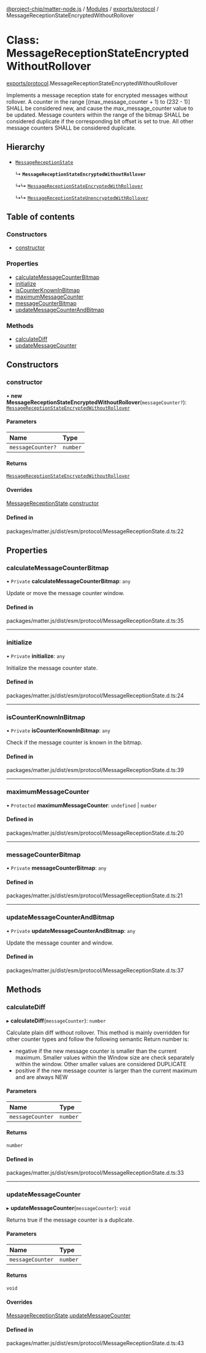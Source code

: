 [@project-chip/matter-node.js](../README.md) / [Modules](../modules.md) / [exports/protocol](../modules/exports_protocol.md) / MessageReceptionStateEncryptedWithoutRollover

# Class: MessageReceptionStateEncryptedWithoutRollover

[exports/protocol](../modules/exports_protocol.md).MessageReceptionStateEncryptedWithoutRollover

Implements a message reception state for encrypted messages without rollover.
A counter in the range [(max_message_counter + 1) to (232 - 1)] SHALL be considered new, and cause the
max_message_counter value to be updated.
Message counters within the range of the bitmap SHALL be considered duplicate if the corresponding bit
offset is set to true. All other message counters SHALL be considered duplicate.

## Hierarchy

- [`MessageReceptionState`](exports_protocol.MessageReceptionState.md)

  ↳ **`MessageReceptionStateEncryptedWithoutRollover`**

  ↳↳ [`MessageReceptionStateEncryptedWithRollover`](exports_protocol.MessageReceptionStateEncryptedWithRollover.md)

  ↳↳ [`MessageReceptionStateUnencryptedWithRollover`](exports_protocol.MessageReceptionStateUnencryptedWithRollover.md)

## Table of contents

### Constructors

- [constructor](exports_protocol.MessageReceptionStateEncryptedWithoutRollover.md#constructor)

### Properties

- [calculateMessageCounterBitmap](exports_protocol.MessageReceptionStateEncryptedWithoutRollover.md#calculatemessagecounterbitmap)
- [initialize](exports_protocol.MessageReceptionStateEncryptedWithoutRollover.md#initialize)
- [isCounterKnownInBitmap](exports_protocol.MessageReceptionStateEncryptedWithoutRollover.md#iscounterknowninbitmap)
- [maximumMessageCounter](exports_protocol.MessageReceptionStateEncryptedWithoutRollover.md#maximummessagecounter)
- [messageCounterBitmap](exports_protocol.MessageReceptionStateEncryptedWithoutRollover.md#messagecounterbitmap)
- [updateMessageCounterAndBitmap](exports_protocol.MessageReceptionStateEncryptedWithoutRollover.md#updatemessagecounterandbitmap)

### Methods

- [calculateDiff](exports_protocol.MessageReceptionStateEncryptedWithoutRollover.md#calculatediff)
- [updateMessageCounter](exports_protocol.MessageReceptionStateEncryptedWithoutRollover.md#updatemessagecounter)

## Constructors

### constructor

• **new MessageReceptionStateEncryptedWithoutRollover**(`messageCounter?`): [`MessageReceptionStateEncryptedWithoutRollover`](exports_protocol.MessageReceptionStateEncryptedWithoutRollover.md)

#### Parameters

| Name | Type |
| :------ | :------ |
| `messageCounter?` | `number` |

#### Returns

[`MessageReceptionStateEncryptedWithoutRollover`](exports_protocol.MessageReceptionStateEncryptedWithoutRollover.md)

#### Overrides

[MessageReceptionState](exports_protocol.MessageReceptionState.md).[constructor](exports_protocol.MessageReceptionState.md#constructor)

#### Defined in

packages/matter.js/dist/esm/protocol/MessageReceptionState.d.ts:22

## Properties

### calculateMessageCounterBitmap

• `Private` **calculateMessageCounterBitmap**: `any`

Update or move the message counter window.

#### Defined in

packages/matter.js/dist/esm/protocol/MessageReceptionState.d.ts:35

___

### initialize

• `Private` **initialize**: `any`

Initialize the message counter state.

#### Defined in

packages/matter.js/dist/esm/protocol/MessageReceptionState.d.ts:24

___

### isCounterKnownInBitmap

• `Private` **isCounterKnownInBitmap**: `any`

Check if the message counter is known in the bitmap.

#### Defined in

packages/matter.js/dist/esm/protocol/MessageReceptionState.d.ts:39

___

### maximumMessageCounter

• `Protected` **maximumMessageCounter**: `undefined` \| `number`

#### Defined in

packages/matter.js/dist/esm/protocol/MessageReceptionState.d.ts:20

___

### messageCounterBitmap

• `Private` **messageCounterBitmap**: `any`

#### Defined in

packages/matter.js/dist/esm/protocol/MessageReceptionState.d.ts:21

___

### updateMessageCounterAndBitmap

• `Private` **updateMessageCounterAndBitmap**: `any`

Update the message counter and window.

#### Defined in

packages/matter.js/dist/esm/protocol/MessageReceptionState.d.ts:37

## Methods

### calculateDiff

▸ **calculateDiff**(`messageCounter`): `number`

Calculate plain diff without rollover.
This method is mainly overridden for other counter types and follow the following semantic
Return number is:
* negative if the new message counter is smaller than the current maximum. Smaller values within the Window size
  are check separately within the window. Other smaller values are considered DUPLICATE
* positive if the new message counter is larger than the current maximum and are always NEW

#### Parameters

| Name | Type |
| :------ | :------ |
| `messageCounter` | `number` |

#### Returns

`number`

#### Defined in

packages/matter.js/dist/esm/protocol/MessageReceptionState.d.ts:33

___

### updateMessageCounter

▸ **updateMessageCounter**(`messageCounter`): `void`

Returns true if the message counter is a duplicate.

#### Parameters

| Name | Type |
| :------ | :------ |
| `messageCounter` | `number` |

#### Returns

`void`

#### Overrides

[MessageReceptionState](exports_protocol.MessageReceptionState.md).[updateMessageCounter](exports_protocol.MessageReceptionState.md#updatemessagecounter)

#### Defined in

packages/matter.js/dist/esm/protocol/MessageReceptionState.d.ts:43

